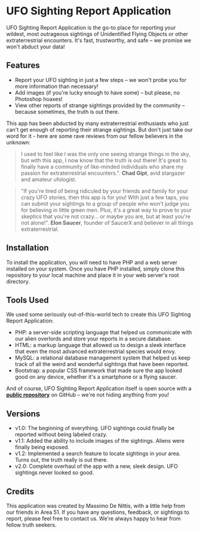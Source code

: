 # UFO Sighting Report Application

UFO Sighting Report Application is the go-to place for reporting your wildest, most outrageous sightings of Unidentified Flying Objects or other extraterrestrial encounters. It's fast, trustworthy, and safe – we promise we won't abduct your data!

## Features

- Report your UFO sighting in just a few steps – we won't probe you for more information than necessary!
- Add images (if you're lucky enough to have some) – but please, no Photoshop hoaxes!
- View other reports of strange sightings provided by the community – because sometimes, the truth is out there.

This app has been abducted by many extraterrestrial enthusiasts who just can't get enough of reporting their strange sightings. But don't just take our word for it - here are some rave reviews from our fellow believers in the unknown:

> I used to feel like I was the only one seeing strange things in the sky, but with this app, I now know that the truth is out there! It's great to finally have a community of like-minded individuals who share my passion for extraterrestrial encounters.".
> **Chad Gipt**, avid stargazer and amateur ufologist.

> "If you're tired of being ridiculed by your friends and family for your crazy UFO stories, then this app is for you! With just a few taps, you can submit your sightings to a group of people who won't judge you for believing in little green men. Plus, it's a great way to prove to your skeptics that you're not crazy... or maybe you are, but at least you're not alone!".
> **Elon Saucer**, founder of SaucerX and believer in all things extraterrestrial.

## Installation

To install the application, you will need to have PHP and a web server installed on your system. Once you have PHP installed, simply clone this repository to your local machine and place it in your web server's root directory.

## Tools Used

We used some seriously out-of-this-world tech to create this UFO Sighting Report Application:

- PHP: a server-side scripting language that helped us communicate with our alien overlords and store your reports in a secure database.
- HTML: a markup language that allowed us to design a sleek interface that even the most advanced extraterrestrial species would envy.
- MySQL: a relational database management system that helped us keep track of all the weird and wonderful sightings that have been reported.
- Bootstrap: a popular CSS framework that made sure the app looked good on any device, whether it's a smartphone or a flying saucer.

And of course, UFO Sighting Report Application itself is open source with a **[public repository](https://github.com/mdenitti/ufo)** on GitHub – we're not hiding anything from you!

## Versions

- v1.0: The beginning of everything. UFO sightings could finally be reported without being labeled crazy.
- v1.1: Added the ability to include images of the sightings. Aliens were finally being exposed.
- v1.2: Implemented a search feature to locate sightings in your area. Turns out, the truth really is out there.
- v2.0: Complete overhaul of the app with a new, sleek design. UFO sightings never looked so good.

## Credits

This application was created by Massimo De Nittis, with a little help from our friends in Area 51. If you have any questions, feedback, or sightings to report, please feel free to contact us. We're always happy to hear from fellow truth seekers.
